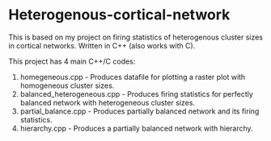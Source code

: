 # Heterogenous-cortical-network
This is based on my project on firing statistics of heterogenous cluster sizes in cortical networks.
Written in C++ (also works with C).

This project has 4 main C++/C codes:
1. homegeneous.cpp - Produces datafile for plotting a raster plot with homogeneous cluster sizes.
2. balanced_heterogeneous.cpp - Produces firing statistics for perfectly balanced network with heterogeneous cluster sizes.
3. partial_balance.cpp - Produces partially balanced network and its firing statistics.
4. hierarchy.cpp - Produces a partially balanced network with hierarchy.
